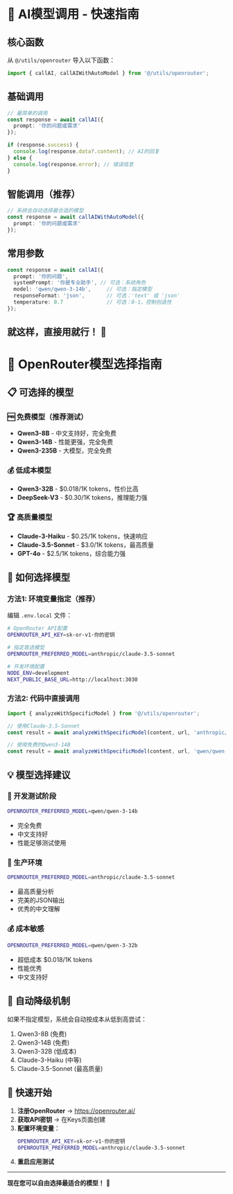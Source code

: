 # 🚀 AI模型调用 - 快速指南

## 核心函数

从 `@/utils/openrouter` 导入以下函数：

```typescript
import { callAI, callAIWithAutoModel } from '@/utils/openrouter';
```

## 基础调用

```typescript
// 最简单的调用
const response = await callAI({
  prompt: '你的问题或需求'
});

if (response.success) {
  console.log(response.data?.content); // AI的回复
} else {
  console.log(response.error); // 错误信息
}
```

## 智能调用（推荐）

```typescript
// 系统会自动选择最合适的模型
const response = await callAIWithAutoModel({
  prompt: '你的问题或需求'
});
```

## 常用参数

```typescript
const response = await callAI({
  prompt: '你的问题',
  systemPrompt: '你是专业助手', // 可选：系统角色
  model: 'qwen/qwen-3-14b',     // 可选：指定模型
  responseFormat: 'json',       // 可选：'text' 或 'json'
  temperature: 0.7              // 可选：0-1，控制创造性
});
```

## 就这样，直接用就行！ 🎉 


# 🎯 OpenRouter模型选择指南

## 📋 可选择的模型

### 🆓 免费模型（推荐测试）
- **Qwen3-8B** - 中文支持好，完全免费
- **Qwen3-14B** - 性能更强，完全免费  
- **Qwen3-235B** - 大模型，完全免费

### 💰 低成本模型
- **Qwen3-32B** - $0.018/1K tokens，性价比高
- **DeepSeek-V3** - $0.30/1K tokens，推理能力强

### 🏆 高质量模型
- **Claude-3-Haiku** - $0.25/1K tokens，快速响应
- **Claude-3.5-Sonnet** - $3.0/1K tokens，最高质量
- **GPT-4o** - $2.5/1K tokens，综合能力强

## 🔧 如何选择模型

### 方法1: 环境变量指定（推荐）

编辑 `.env.local` 文件：

```bash
# OpenRouter API配置
OPENROUTER_API_KEY=sk-or-v1-你的密钥

# 指定首选模型
OPENROUTER_PREFERRED_MODEL=anthropic/claude-3.5-sonnet

# 开发环境配置
NODE_ENV=development
NEXT_PUBLIC_BASE_URL=http://localhost:3030
```

### 方法2: 代码中直接调用

```typescript
import { analyzeWithSpecificModel } from '@/utils/openrouter';

// 使用Claude-3.5-Sonnet
const result = await analyzeWithSpecificModel(content, url, 'anthropic/claude-3.5-sonnet');

// 使用免费的Qwen3-14B
const result = await analyzeWithSpecificModel(content, url, 'qwen/qwen-3-14b');
```

## 💡 模型选择建议

### 🧪 开发测试阶段
```bash
OPENROUTER_PREFERRED_MODEL=qwen/qwen-3-14b
```
- 完全免费
- 中文支持好
- 性能足够测试使用

### 🚀 生产环境
```bash
OPENROUTER_PREFERRED_MODEL=anthropic/claude-3.5-sonnet
```
- 最高质量分析
- 完美的JSON输出
- 优秀的中文理解

### 💰 成本敏感
```bash
OPENROUTER_PREFERRED_MODEL=qwen/qwen-3-32b
```
- 超低成本 $0.018/1K tokens
- 性能优秀
- 中文支持好

## 🔄 自动降级机制

如果不指定模型，系统会自动按成本从低到高尝试：

1. Qwen3-8B (免费)
2. Qwen3-14B (免费)  
3. Qwen3-32B (低成本)
4. Claude-3-Haiku (中等)
5. Claude-3.5-Sonnet (最高质量)

## 🚀 快速开始

1. **注册OpenRouter** → https://openrouter.ai/
2. **获取API密钥** → 在Keys页面创建
3. **配置环境变量**：
   ```bash
   OPENROUTER_API_KEY=sk-or-v1-你的密钥
   OPENROUTER_PREFERRED_MODEL=anthropic/claude-3.5-sonnet
   ```
4. **重启应用测试**

---

**现在您可以自由选择最适合的模型！** 🌟 